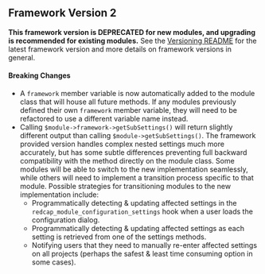 ## Framework Version 2

**This framework version is DEPRECATED for new modules, and upgrading is recommended for existing modules.**  See the [Versioning README](README.md) for the latest framework version and more details on framework versions in general.

#### Breaking Changes
* A `framework` member variable is now automatically added to the module class that will house all future methods.  If any modules previously defined their own `framework` member variable, they will need to be refactored to use a different variable name instead.
* Calling `$module->framework->getSubSettings()` will return slightly different output than calling `$module->getSubSettings()`.  The framework provided version handles complex nested settings much more accurately, but has some subtle differences preventing full backward compatibility with the method directly on the module class.  Some modules will be able to switch to the new implementation seamlessly, while others will need to implement a transition process specific to that module.  Possible strategies for transitioning modules to the new implementation include:
  * Programmatically detecting & updating affected settings in the `redcap_module_configuration_settings` hook when a user loads the configuration dialog.
  * Programmatically detecting & updating affected settings as each setting is retrieved from one of the settings methods.
  * Notifying users that they need to manually re-enter affected settings on all projects (perhaps the safest & least time consuming option in some cases).
